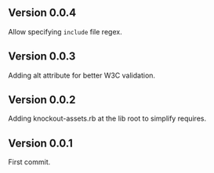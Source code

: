 ## Version 0.0.4

Allow specifying `include` file regex.

## Version 0.0.3

Adding alt attribute for better W3C validation.

## Version 0.0.2

Adding knockout-assets.rb at the lib root to simplify requires.

## Version 0.0.1

First commit.
